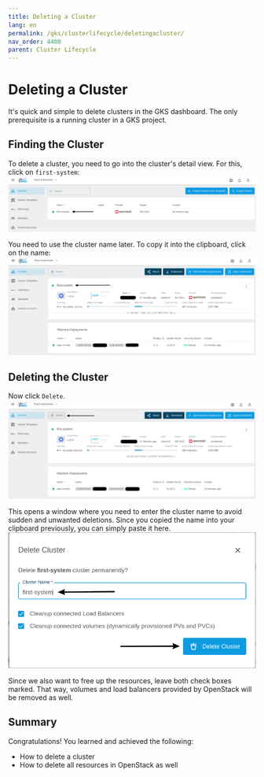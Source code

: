 ```yaml
---
title: Deleting a Cluster
lang: en
permalink: /gks/clusterlifecycle/deletingacluster/
nav_order: 4400
parent: Cluster Lifecycle
---
```


# Deleting a Cluster

It's quick and simple to delete clusters in the GKS dashboard. The
only prerequisite is a running cluster
in a GKS project.

## Finding the Cluster

To delete a cluster, you need to go into the cluster's detail
view. For this, click on `first-system`:
![Step 1](delete_1.png)

You need to use the cluster name later. To copy it into the
clipboard, click on the name:
![Step 2](delete_2.png)

## Deleting the Cluster

Now click `Delete`.
![Step 3](delete_3.png)

This opens a window where you need to enter the cluster name
to avoid sudden and unwanted deletions. Since you copied the name
into your clipboard previously, you can simply paste it here.
![Step 4](delete_4.png)

Since we also want to free up the resources, leave both check
boxes marked. That way, volumes and load balancers provided by
OpenStack will be removed as well.

## Summary

Congratulations! You learned and achieved the following:

* How to delete a cluster
* How to delete all resources in OpenStack as well
